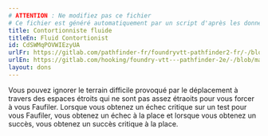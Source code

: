 ```yaml
---
# ATTENTION : Ne modifiez pas ce fichier
# Ce fichier est généré automatiquement par un script d'après les données du module Foundry VTT officiel et de sa traduction
title: Contortionniste fluide
titleEn: Fluid Contortionist
id: CdSWMqPOVWIEzyUA
urlFr: https://gitlab.com/pathfinder-fr/foundryvtt-pathfinder2-fr/-/blob/master/data/feats/CdSWMqPOVWIEzyUA.htm
urlEn: https://gitlab.com/hooking/foundry-vtt---pathfinder-2e/-/blob/master/packs/data/feats.db/fluid-contortionist.json
layout: dons
---
```

Vous pouvez ignorer le terrain difficile provoqué par le déplacement à travers des espaces étroits qui ne sont pas assez étraoits pour vous forcer à vous Faufiler. Lorsque vous obtenez un échec critique sur un test pour vous Faufiler, vous obtenez un échec à la place et lorsque vous obtenez un succès, vous obtenez un succès critique à la place.
